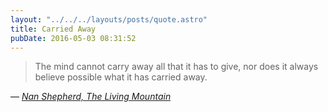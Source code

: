 ```yaml
---
layout: "../../../layouts/posts/quote.astro"
title: Carried Away
pubDate: 2016-05-03 08:31:52
---
```


> The mind cannot carry away all that it has to give, nor does it always believe possible what it has carried away.

— <cite>[Nan Shepherd, _The Living Mountain_](https://www.goodreads.com/book/show/25773742-the-living-mountain)</cite>
